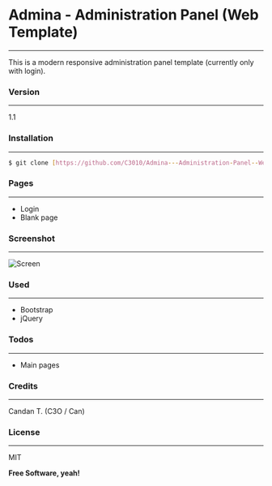 # Admina - Administration Panel (Web Template)
----

This is a modern responsive administration panel template (currently only with login).

### Version
----
1.1

### Installation
----

```sh
$ git clone [https://github.com/C3010/Admina---Administration-Panel--Web-Template-] admina
```

### Pages
----

* Login
* Blank page

### Screenshot
---

![Screen](http://image.prntscr.com/image/23b47ceaf45f4bf5b272ac67487ef559.png)

### Used
----

* Bootstrap
* jQuery

### Todos
----

 - Main pages

### Credits
----

Candan T. (C3O / Can)

### License
----

MIT


**Free Software, yeah!**

   [dill]: <https://github.com/C3010/Admina---Administration-Panel--Web-Template->
   [git-repo-url]: <https://github.com/C3010/Admina---Administration-Panel--Web-Template-.git>
